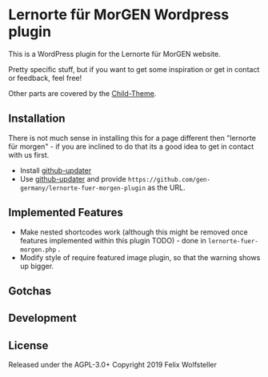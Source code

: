# Lernorte für MorGEN Wordpress plugin

This is a WordPress plugin for the Lernorte für MorGEN website.

Pretty specific stuff, but if you want to get some inspiration or get in contact or feedback, feel free!

Other parts are covered by the [Child-Theme](https://github.com/gen-germany/lernorte-fuer-morgen-childtheme).

## Installation

There is not much sense in installing this for a page different then "lernorte für morgen" - if you are inclined to do that its a good idea to get in contact with us first.

  * Install [github-updater](https://github.com/afragen/github-updater)
  * Use [github-updater](https://github.com/afragen/github-updater) and provide `https://github.com/gen-germany/lernorte-fuer-morgen-plugin` as the URL.

## Implemented Features

  * Make nested shortcodes work (although this might be removed once features implemented within this plugin TODO) - done in `lernorte-fuer-morgen.php` .
  * Modify style of require featured image plugin, so that the warning shows up bigger.

## Gotchas

## Development

## License

Released under the AGPL-3.0+
Copyright 2019 Felix Wolfsteller
